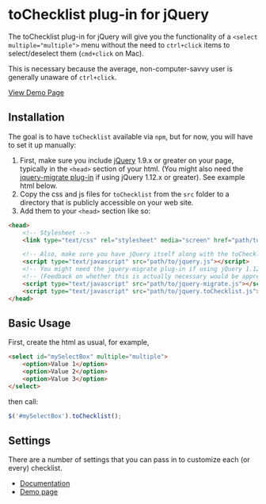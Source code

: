 # toChecklist plug-in for jQuery

The toChecklist plug-in for jQuery will give you the functionality of a `<select multiple="multiple">` menu without the need to `ctrl+click` items to select/deselect them (`cmd+click` on Mac).

This is necessary because the average, non-computer-savvy user is generally unaware of `ctrl+click`.

[View Demo Page](http://scotthorlbeck.com/code/tochecklist)


## Installation

The goal is to have `toChecklist` available via `npm`, but for now, you will have to set it up manually:

1.  First, make sure you include [jQuery](http://jquery.com) 1.9.x or greater on your page, typically in the `<head>` section of your html. (You might also need the [jquery-migrate plug-in](https://github.com/jquery/jquery-migrate) if using jQuery 1.12.x or greater). See example html below.
2.  Copy the css and js files for `toChecklist` from the `src` folder to a directory that is publicly accessible on your web site.
3.  Add them to your `<head>` section like so:


```html
<head>
	<!-- Stylesheet -->
	<link type="text/css" rel="stylesheet" media="screen" href="path/to/jquery.toChecklist.css" />

	<!-- Also, make sure you have jQuery itself along with the toChecklist plug-in -->
	<script type="text/javascript" src="path/to/jquery.js"></script>
	<!-- You might need the jquery-migrate plug-in if using jQuery 1.12.x or later -->
	<!-- (Feedback on whether this is actually necessary would be appreciated! -->
	<script type="text/javascript" src="path/to/jquery-migrate.js"></script>
	<script type="text/javascript" src="path/to/jquery.toChecklist.js"></script>
</head>
```


## Basic Usage

First, create the html as usual, for example,



```html
<select id="mySelectBox" multiple="multiple">
	<option>Value 1</option>
	<option>Value 2</option>
	<option>Value 3</option>
</select>
```


then call:



```js
$('#mySelectBox').toChecklist();
```


## Settings

There are a number of settings that you can pass in to customize each (or every) checklist.

* [Documentation](https://github.com/shorlbeck/tochecklist/wiki)
* [Demo page](http://scotthorlbeck.com/code/tochecklist)


